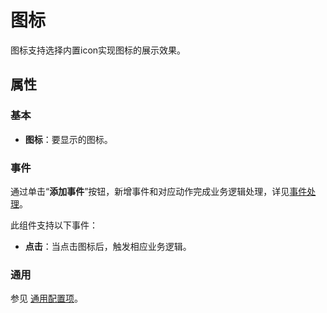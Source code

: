 # 图标

图标支持选择内置icon实现图标的展示效果。

## 属性

### 基本

- **图标**：要显示的图标。

### 事件

通过单击“**添加事件**”按钮，新增事件和对应动作完成业务逻辑处理，详见[事件处理](./../commonevent.md)。

此组件支持以下事件：

- **点击**：当点击图标后，触发相应业务逻辑。

### 通用

参见 [通用配置项](../general.md)。
